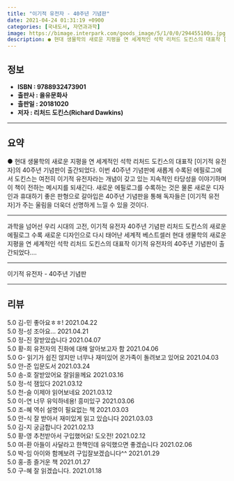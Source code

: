```yaml
---
title: "이기적 유전자 - 40주년 기념판"
date: 2021-04-24 01:31:19 +0900
categories: [국내도서, 자연과과학]
image: https://bimage.interpark.com/goods_image/5/1/0/0/294455100s.jpg
description: ● 현대 생물학의 새로운 지평을 연 세계적인 석학 리처드 도킨스의 대표작 [이기적 유전자]의 40주년 기념판이 출간되었다. 이번 40주년 기념판에 새롭게 수록된 에필로그에서 도킨스는 여전히 이기적 유전자라는 개념이 갖고 있는 지속적인 타당성을 이야기하며 이 책이 전하는 메시지를 되새긴
---
```


## **정보**

- **ISBN : 9788932473901**
- **출판사 : 을유문화사**
- **출판일 : 20181020**
- **저자 : 리처드 도킨스(Richard Dawkins)**

------



## **요약**

●  현대 생물학의 새로운 지평을 연 세계적인 석학 리처드 도킨스의 대표작 [이기적 유전자]의 40주년 기념판이 출간되었다. 이번 40주년 기념판에 새롭게 수록된 에필로그에서 도킨스는 여전히 이기적 유전자라는 개념이 갖고 있는 지속적인 타당성을 이야기하며 이 책이 전하는 메시지를 되새긴다. 새로운 에필로그를 수록하는 것은 물론 새로운 디자인과 휴대하기 좋은 판형으로 갈아입은 40주년 기념판을 통해 독자들은 [이기적 유전자]가 주는 울림을 더욱더 선명하게 느낄 수 있을 것이다.

------

과학을 넘어선 우리 시대의 고전, 이기적 유전자 40주년 기념판&#x0D;리처드 도킨스의 새로운 에필로그 수록&#x0D;새로운 디자인으로 다시 태어난 세계적 베스트셀러&#x0D;&#x0D;현대 생물학의 새로운 지평을 연 세계적인 석학 리처드 도킨스의 대표작 이기적 유전자의 40주년 기념판이 출간되었다.... 

------


이기적 유전자 - 40주년 기념판 

------


## **리뷰** 

5.0 김-민 좋아요ㅎㅎ! 2021.04.22 <br/>5.0 정-성 조아요... 2021.04.21 <br/>5.0 정-진 잘받았습니다 2021.04.07 <br/>5.0 황-희 유전자의 진화에 대해 알아보고자 함 2021.04.06 <br/>5.0 G- 읽기가 쉽진 않지만 너무나 재미있어 온가족이 돌려보고 있어요 2021.04.03 <br/>5.0 안-준 입문도서 2021.03.24 <br/>5.0 송-호 잘받았어요 잘읽을께요 2021.03.16 <br/>5.0 정-석 잼있다 2021.03.12 <br/>5.0 천-슬 이제야 읽어보네요 2021.03.12 <br/>5.0 이-연 너무 유익하네용! 흥미있구 2021.03.06 <br/>5.0 조-혜 역쉬 설명이 필요없는 책 2021.03.03 <br/>5.0 안-식 잘 받아서 재미있게 읽고 있습니다 2021.03.03 <br/>5.0 김-지 궁금합니다 2021.02.13 <br/>5.0 황-영 추천받아서 구입했어요!
도오전! 2021.02.12 <br/>5.0 여-환 아들이 사달라고 한책인데 유익했으면 좋겠습니다 2021.02.06 <br/>5.0 박-임 아이와 함께보려 구입잘보겠습니다^^ 2021.01.29 <br/>5.0 홍-종 즐거운 책 2021.01.27 <br/>5.0 구-혜 잘 읽겠습니다. 2021.01.18 <br/>